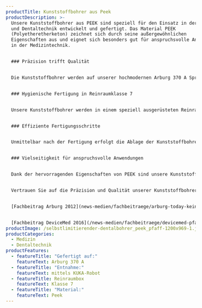```yaml
---
productTitle: Kunststoffbohrer aus Peek
productDescription: >-
  Unsere Kunststoffbohrer aus PEEK sind speziell für den Einsatz in der Medizin-
  und Dentaltechnik entwickelt und gefertigt. Das Material PEEK
  (Polyetheretherketon) zeichnet sich durch seine außergewöhnlichen
  Eigenschaften aus und eignet sich besonders gut für anspruchsvolle Anwendungen
  in der Medizintechnik.


  ### Präzision trifft Qualität


  Die Kunststoffbohrer werden auf unserer hochmodernen Arburg 370 A Spritzgießmaschine gefertigt, die für ihre Präzision und Effizienz bekannt ist. Die Entnahme der geformten Teile erfolgt mittels eines KUKA-Roboters, um eine gleichbleibende Qualität sicherzustellen.


  ### Hygienische Fertigung in Reinraumklasse 7


  Unsere Kunststoffbohrer werden in einem speziell ausgerüsteten Reinraum der Klasse 7 hergestellt. Dies gewährleistet eine hygienische Umgebung und schützt die Bohrer vor Verunreinigungen während des gesamten Produktionsprozesses.


  ### Effiziente Fertigungsschritte


  Unmittelbar nach der Fertigung erfolgt die Ablage der Kunststoffbohrer in einer Kühlstation, um eine schnelle und effektive Abkühlung zu gewährleisten. Anschließend werden die abgekühlten Bohrer unter Reinraumbedingungen in einen Endlosschlauchbeutel verpackt, der eine hygienische und praktische Lösung für die Lagerung und den Transport darstellt. Auch diese Verpackung erfolgt im Reinraum der Klasse 7, um höchste Hygienestandards zu gewährleisten.


  ### Vielseitigkeit für anspruchsvolle Anwendungen


  Dank der hervorragenden Eigenschaften von PEEK sind unsere Kunststoffbohrer für vielfältige Anwendungen in der Medizintechnik und Dentaltechnik geeignet. Das Material ist besonders leicht, chemikalienbeständig und biokompatibel, was es zu einer optimalen Wahl für den Einsatz in medizinischen Instrumenten und Geräten macht.


  Vertrauen Sie auf die Präzision und Qualität unserer Kunststoffbohrer aus PEEK, die für höchste Ansprüche in der Medizintechnik und Dentaltechnik entwickelt wurden. Unser Engagement für exzellente Produktionsstandards und anspruchsvolle Materialauswahl steht im Mittelpunkt unserer medizinischen Produkte.


  [F﻿achbeitrag Arburg 2012](news-medien/fachbeitraege/arburg-today-keine-angst-vorm-bohren/)


  [F﻿achbeitrag DeviceMed 2016](/news-medien/fachbeitraege/devicemed-pfaffs-peek-rosenbohrer)
productImage: /selbstlimitierender-dentalbohrer_peek_pfaff-1200x969-1.jpg
productCategories:
  - Medizin
  - Dentaltechnik
productFeatures:
  - featureTitle: "Gefertigt auf:"
    featureText: Arburg 370 A
  - featureTitle: "Entnahme:"
    featureText: mittels KUKA-Robot
  - featureTitle: Reinraumbox
    featureText: Klasse 7
  - featureTitle: "Material:"
    featureText: Peek
---
```

